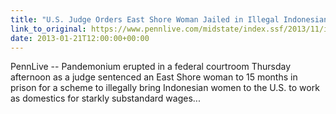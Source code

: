 ```yaml
---
title: "U.S. Judge Orders East Shore Woman Jailed in Illegal Indonesian Worker Fraud Scheme"
link_to_original: https://www.pennlive.com/midstate/index.ssf/2013/11/illegal_immigrant_scams.html)  
date: 2013-01-21T12:00:00+00:00
---
```

  
PennLive -- Pandemonium erupted in a federal courtroom Thursday afternoon as a judge sentenced an East Shore woman to 15 months in prison for a scheme to illegally bring Indonesian women to the U.S. to work as domestics for starkly substandard wages...



